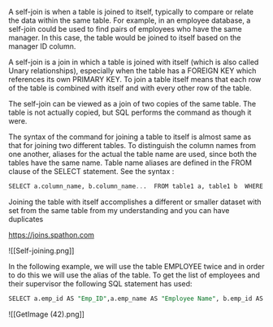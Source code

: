 A self-join is when a table is joined to itself, typically to compare or relate the data within the same table. For example, in an employee database, a self-join could be used to find pairs of employees who have the same manager. In this case, the table would be joined to itself based on the manager ID column. 

A self-join is a join in which a table is joined with itself (which is also called Unary relationships), especially when the table has a FOREIGN KEY which references its own PRIMARY KEY. To join a table itself means that each row of the table is combined with itself and with every other row of the table. 

The self-join can be viewed as a join of two copies of the same table. The table is not actually copied, but SQL performs the command as though it were. 

The syntax of the command for joining a table to itself is almost same as that for joining two different tables. To distinguish the column names from one another, aliases for the actual the table name are used, since both the tables have the same name. Table name aliases are defined in the 
FROM clause of the SELECT statement. See the syntax : 
```SQL
SELECT a.column_name, b.column_name...  FROM table1 a, table1 b  WHERE a.common_filed = b.common_field; 

```
Joining the table with itself accomplishes a different or smaller dataset with  set from the same table from my understanding and you can have duplicates

https://joins.spathon.com

![[Self-joining.png]]

In the following example, we will use the table EMPLOYEE twice and in order to do this we will use the alias of the table. To get the list of employees and their supervisor the following SQL statement has used: 

```SQL
SELECT a.emp_id AS "Emp_ID",a.emp_name AS "Employee Name", b.emp_id AS "Supervisor ID",b.emp_name AS "Supervisor Name" FROM employee a, employee b WHERE a.emp_supv = b.emp_id;
```


![[GetImage (42).png]]